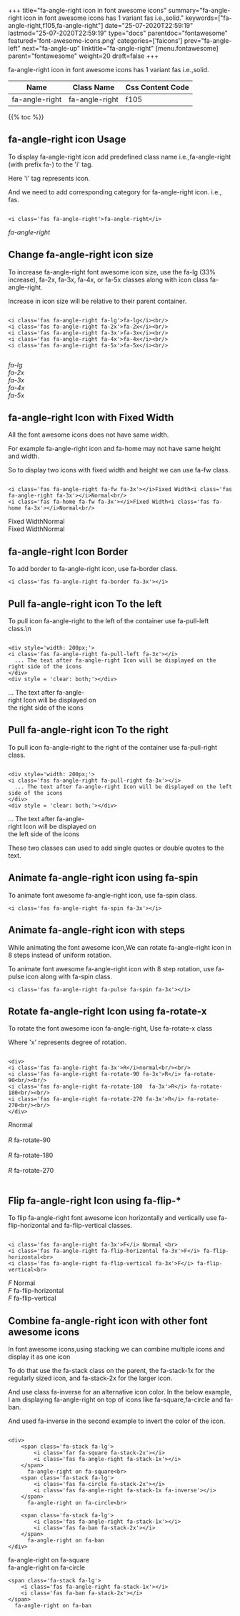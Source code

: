 +++
title="fa-angle-right icon in font awesome icons"
summary="fa-angle-right icon in font awesome icons has 1 variant fas i.e.,solid."
keywords=["fa-angle-right,f105,fa-angle-right"]
date="25-07-2020T22:59:19"
lastmod="25-07-2020T22:59:19"
type="docs"
parentdoc="fontawesome"
featured='font-awesome-icons.png'
categories=['faicons']
prev="fa-angle-left"
next="fa-angle-up"
linktitle="fa-angle-right"
[menu.fontawesome]
parent="fontawesome"
weight=20
draft=false
+++


fa-angle-right icon in font awesome icons has 1 variant fas i.e.,solid.

<div class='table-responsive'><table class='table'><thead><tr><th>Name</th><th>Class Name</th><th>Css Content Code</th></tr></thead><tbody><tr><td>fa-angle-right</td><td>fa-angle-right</td><td>f105</td></tr></tbody></table></div>


{{% toc %}}


## fa-angle-right icon Usage

To display fa-angle-right icon add predefined class name i.e.,fa-angle-right (with prefix fa-) to the 'i' tag.

Here 'i' tag represents icon.

And we need to add corresponding category for fa-angle-right icon. i.e., fas.


```

<i class='fas fa-angle-right'>fa-angle-right</i>
```

<i class='fas fa-angle-right'>fa-angle-right</i>




## Change fa-angle-right icon size
To increase fa-angle-right font awesome icon size, use the fa-lg (33% increase), fa-2x, fa-3x, fa-4x, or fa-5x classes along with icon class fa-angle-right.

Increase in icon size will be relative to their parent container. 

```

<i class='fas fa-angle-right fa-lg'>fa-lg</i><br/>
<i class='fas fa-angle-right fa-2x'>fa-2x</i><br/>
<i class='fas fa-angle-right fa-3x'>fa-3x</i><br/>
<i class='fas fa-angle-right fa-4x'>fa-4x</i><br/>
<i class='fas fa-angle-right fa-5x'>fa-5x</i><br/>
            
```

<i class='fas fa-angle-right fa-lg'>fa-lg</i><br/>
<i class='fas fa-angle-right fa-2x'>fa-2x</i><br/>
<i class='fas fa-angle-right fa-3x'>fa-3x</i><br/>
<i class='fas fa-angle-right fa-4x'>fa-4x</i><br/>
<i class='fas fa-angle-right fa-5x'>fa-5x</i><br/>
            



## fa-angle-right Icon with Fixed Width 

All the font awesome icons does not have same width.

For example fa-angle-right icon and fa-home may not have same height and width.

So to display two icons with fixed width and height we can use fa-fw class.


```

<i class='fas fa-angle-right fa-fw fa-3x'></i>Fixed Width<i class='fas fa-angle-right fa-3x'></i>Normal<br/>
<i class='fas fa-home fa-fw fa-3x'></i>Fixed Width<i class='fas fa-home fa-3x'></i>Normal<br/>
```

<i class='fas fa-angle-right fa-fw fa-3x'></i>Fixed Width<i class='fas fa-angle-right fa-3x'></i>Normal<br/>
<i class='fas fa-home fa-fw fa-3x'></i>Fixed Width<i class='fas fa-home fa-3x'></i>Normal<br/>



## fa-angle-right Icon Border 

To add border to fa-angle-right icon, use fa-border class.


```
<i class='fas fa-angle-right fa-border fa-3x'></i>

```
<i class='fas fa-angle-right fa-border fa-3x'></i>





## Pull fa-angle-right icon To the left

To pull icon fa-angle-right to the left of the container use fa-pull-left class.\n

```

<div style='width: 200px;'>
<i class='fas fa-angle-right fa-pull-left fa-3x'></i>
  ... The text after fa-angle-right Icon will be displayed on the right side of the icons
</div>
<div style = 'clear: both;'></div>
```

<div style='width: 200px;'>
<i class='fas fa-angle-right fa-pull-left fa-3x'></i>
  ... The text after fa-angle-right Icon will be displayed on the right side of the icons
</div>
<div style = 'clear: both;'></div>




## Pull fa-angle-right icon To the right
To pull icon fa-angle-right to the right of the container use fa-pull-right class.

```

<div style='width: 200px;'>
<i class='fas fa-angle-right fa-pull-right fa-3x'></i>
  ... The text after fa-angle-right Icon will be displayed on the left side of the icons
</div>
<div style = 'clear: both;'></div>
```

<div style='width: 200px;'>
<i class='fas fa-angle-right fa-pull-right fa-3x'></i>
  ... The text after fa-angle-right Icon will be displayed on the left side of the icons
</div>
<div style = 'clear: both;'></div>

These two classes can used to add single quotes or double quotes to the text.


## Animate fa-angle-right icon using fa-spin
To animate font awesome fa-angle-right icon, use fa-spin class.

```
<i class='fas fa-angle-right fa-spin fa-3x'></i>
```
<i class='fas fa-angle-right fa-spin fa-3x'></i>




## Animate fa-angle-right icon with steps
While animating the font awesome icon,We can rotate fa-angle-right icon in 8 steps instead of uniform rotation.

To animate font awesome fa-angle-right icon with 8 step rotation, use fa-pulse icon along with fa-spin class.


```
<i class='fas fa-angle-right fa-pulse fa-spin fa-3x'></i>

```
<i class='fas fa-angle-right fa-pulse fa-spin fa-3x'></i>





## Rotate fa-angle-right Icon using fa-rotate-x
To rotate the font awesome icon fa-angle-right, Use fa-rotate-x class

Where 'x' represents degree of rotation.


```

<div>
<i class='fas fa-angle-right fa-3x'>R</i>normal<br/><br/>
<i class='fas fa-angle-right fa-rotate-90 fa-3x'>R</i> fa-rotate-90<br/><br/> 
<i class='fas fa-angle-right fa-rotate-180  fa-3x'>R</i> fa-rotate-180<br/><br/> 
<i class='fas fa-angle-right fa-rotate-270 fa-3x'>R</i> fa-rotate-270<br/><br/>
</div>
```

<div>
<i class='fas fa-angle-right fa-3x'>R</i>normal<br/><br/>
<i class='fas fa-angle-right fa-rotate-90 fa-3x'>R</i> fa-rotate-90<br/><br/> 
<i class='fas fa-angle-right fa-rotate-180  fa-3x'>R</i> fa-rotate-180<br/><br/> 
<i class='fas fa-angle-right fa-rotate-270 fa-3x'>R</i> fa-rotate-270<br/><br/>
</div>




## Flip fa-angle-right Icon using fa-flip-*
To flip fa-angle-right font awesome icon horizontally and vertically use fa-flip-horizontal and fa-flip-vertical classes. 

```

<i class='fas fa-angle-right fa-3x'>F</i> Normal <br>
<i class='fas fa-angle-right fa-flip-horizontal fa-3x'>F</i> fa-flip-horizontal<br>
<i class='fas fa-angle-right fa-flip-vertical fa-3x'>F</i> fa-flip-vertical<br>
```

<i class='fas fa-angle-right fa-3x'>F</i> Normal <br>
<i class='fas fa-angle-right fa-flip-horizontal fa-3x'>F</i> fa-flip-horizontal<br>
<i class='fas fa-angle-right fa-flip-vertical fa-3x'>F</i> fa-flip-vertical<br>




## Combine fa-angle-right icon with other font awesome icons
In font awesome icons,using stacking we can combine multiple icons and display it as one icon 

To do that use the fa-stack class on the parent, the fa-stack-1x for the regularly sized icon, and fa-stack-2x for the larger icon.

And use class fa-inverse for an alternative icon color. 
In the below example, I am displaying fa-angle-right on top of icons like fa-square,fa-circle and fa-ban.

And used fa-inverse in the second example to invert the color of the icon.

```

<div>
    <span class='fa-stack fa-lg'>
        <i class='far fa-square fa-stack-2x'></i>
        <i class='fas fa-angle-right fa-stack-1x'></i>
    </span>
      fa-angle-right on fa-square<br>
    <span class='fa-stack fa-lg'>
        <i class='fas fa-circle fa-stack-2x'></i>
        <i class='fas fa-angle-right fa-stack-1x fa-inverse'></i>
    </span>
      fa-angle-right on fa-circle<br>

    <span class='fa-stack fa-lg'>
        <i class='fas fa-angle-right fa-stack-1x'></i>
        <i class='fas fa-ban fa-stack-2x'></i>
    </span>
      fa-angle-right on fa-ban
</div>
```

<div>
    <span class='fa-stack fa-lg'>
        <i class='far fa-square fa-stack-2x'></i>
        <i class='fas fa-angle-right fa-stack-1x'></i>
    </span>
      fa-angle-right on fa-square<br>
    <span class='fa-stack fa-lg'>
        <i class='fas fa-circle fa-stack-2x'></i>
        <i class='fas fa-angle-right fa-stack-1x fa-inverse'></i>
    </span>
      fa-angle-right on fa-circle<br>

    <span class='fa-stack fa-lg'>
        <i class='fas fa-angle-right fa-stack-1x'></i>
        <i class='fas fa-ban fa-stack-2x'></i>
    </span>
      fa-angle-right on fa-ban
</div>






